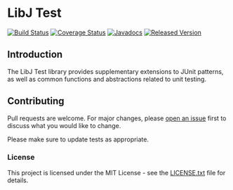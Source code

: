 # LibJ Test

[![Build Status](https://travis-ci.org/libj/test.png)](https://travis-ci.org/libj/test)
[![Coverage Status](https://coveralls.io/repos/github/libj/test/badge.svg?branch=master)](https://coveralls.io/github/libj/test?branch=master)
[![Javadocs](https://www.javadoc.io/badge/org.libj/test.svg)](https://www.javadoc.io/doc/org.libj/test)
[![Released Version](https://img.shields.io/maven-central/v/org.libj/test.svg)](https://mvnrepository.com/artifact/org.libj/test)

## Introduction

The LibJ Test library provides supplementary extensions to JUnit patterns, as well as common functions and abstractions related to unit testing.

## Contributing

Pull requests are welcome. For major changes, please [open an issue](../../issues) first to discuss what you would like to change.

Please make sure to update tests as appropriate.

### License

This project is licensed under the MIT License - see the [LICENSE.txt](LICENSE.txt) file for details.
